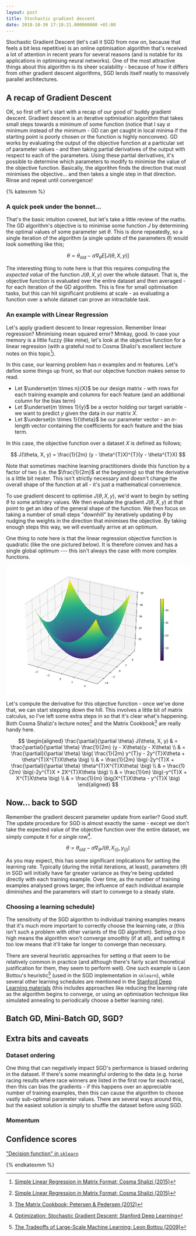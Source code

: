 ```yaml
---
layout: post
title: Stochastic gradient descent
date: 2018-10-30 17:18:21.000000000 +01:00
---
```


Stochastic Gradient Descent (let's call it SGD from now on, because that feels a
bit less repetitive) is an online optimisation algorithm that's received a lot
of attention in recent years for several reasons (and is notable for its
applications in optimising neural networks). One of the most attractive things
about this algorithm is its sheer scalability - because of how it differs from
other gradient descent algorithms, SGD lends itself neatly to massively parallel
architectures.

<!-- more -->


## A recap of Gradient Descent

OK, so first off let's start with a recap of our good ol' buddy gradient
descent. Gradient descent is an iterative optimisation algorithm that takes
small steps towards a minimum of some function (notice that I say *a* minimum
instead of *the* minimum - GD can get caught in local minima if the starting
point is poorly chosen or the function is highly nonconvex). GD works by
evaluating the output of the objective function at a particular set of parameter
values - and then taking partial derivatives of the output with respect to each
of the parameters. Using these partial derivatives, it's possible to determine
which parameters to modify to minimise the value of the objective function.
Basically, the algorithm finds the direction that most minimises the
objective... and then takes a single step in that direction. Rinse and repeat
until convergence!

{% katexmm %}

### A quick peek under the bonnet...

That's the basic intuition covered, but let's take a little review of the maths.
The GD algorithm's objective is to minimise some function $J$ by determining the
optimal values of some parameter set $\theta$. This is done repeatedly, so a
single iteration of the algorithm (a single update of the parameters $\theta$)
would look something like this;

$$
\theta = \theta_{old} - \alpha \nabla_{\theta} E\left[ J(\theta, X, y) \right]
$$

The interesting thing to note here is that this requires computing the *expected
value* of the function $J(\theta, X, y)$ over the whole dataset. That is, the
objective function is evaluated over the entire dataset and then averaged - for
each iteration of the GD algorithm. This is fine for small optimisation tasks,
but this can hit significant problems at scale - as evaluating a function over a
whole dataset can prove an intractable task.


### An example with Linear Regression

Let's apply gradient descent to linear regression. Remember linear regression?
Minimising mean squared error? Mmkay, good. In case your memory is a little
fuzzy (like mine), let's look at the objective function for a linear regression
(with a grateful nod to Cosma Shalizi's excellent lecture notes on this
topic[^0]).

In this case, our learning problem has $n$ examples and $m$ features. Let's
define some things up front, so that our objective function makes sense to
read.

* Let $\underset{m \times n}{X}$ be our design matrix - with rows for each
  training example and columns for each feature (and an additional column for
  the bias term)
* Let $\underset{m \times 1}{y}$ be a vector holding our target variable - we
  want to predict $y$ given the data in our matrix $X$.
* Let $\underset{n \times 1}{\theta}$ be our parameter vector - an $n$-length
  vector containing the coefficients for each feature and the bias term.

In this case, the objective function over a dataset $X$ is defined as follows;

$$
J(\theta, X, y) = \frac{1}{2m} (y - \theta^{T}X)^{T}(y - \theta^{T}X)
$$

Note that sometimes machine learning practitioners divide this function by a
factor of two (i.e. the $\frac{1}{2m}$ at the beginning) so that the derivative
is a little bit neater. This isn't strictly necessary and doesn't change the
overall shape of the function at all - it's just a mathematical convenience.

To use gradient descent to optimise $J(\theta, X, y)$, we'd want to begin by
setting $\theta$ to some arbitrary values. We then evaluate the gradient
$J(\theta, X, y)$ at that point to get an idea of the general shape of the
function.  We then focus on taking a number of small steps "downhill" by
iteratively updating $\theta$ by nudging the weights in the direction that
minimises the objective. By taking enough steps this way, we will eventually
arrive at an optimum.

One thing to note here is that the linear regression objective function is
quadratic (like the one pictured below). It is therefore convex and has a
single global optimum --- this isn't always the case with more complex
functions.

![A quadratic function (like this) has a single global optimum.](/images/objective-function.png)

Let's compute the derivative for this objective function - once we've done that,
we can start stepping down the hill. This involves a little bit of matrix
calculus, so I've left some extra steps in so that it's clear what's happening.
Both Cosma Shalizi's lecture notes[^0] and the Matrix Cookbook[^3] are really
handy here.

$$
\begin{aligned}
\frac{\partial}{\partial \theta} J(\theta, X, y)
    & = \frac{\partial}{\partial \theta} \frac{1}{2m} (y - X\theta)(y - X\theta) \\
    & = \frac{\partial}{\partial \theta} \big( \frac{1}{2m} y^{T}y - 2y^{T}X\theta + \theta^{T}X^{T}X\theta \big) \\
    & = \frac{1}{2m} \big(-2y^{T}X + \frac{\partial}{\partial \theta} \theta^{T}X^{T}X\theta) \big) \\
    & = \frac{1}{2m} \big(-2y^{T}X + 2X^{T}X\theta \big) \\
    & = \frac{1}{m} \big(-y^{T}X + X^{T}X\theta \big) \\
    & = \frac{1}{m} \big(X^{T}X\theta - y^{T}X \big)
\end{aligned}
$$


## Now... back to SGD

Remember the gradient descent parameter update from earlier? Good stuff. The
update procedure for SGD is almost exactly the same - except we don't take the
expected value of the objective function over the entire dataset, we simply
compute it for *a single row*[^1].

$$
\theta = \theta_{old} - \alpha \nabla_{\theta} J(\theta, X_{(i)}, y_{(i)})
$$

As you may expect, this has some significant implications for setting the
learning rate. Typically (during the initial iterations, at least), parameters
($\theta$) in SGD will initially have far greater variance as they're being
updated directly with each training example. Over time, as the number of
training examples analysed grows larger, the influence of each individual
example diminishes and the parameters will start to converge to a steady state.


### Choosing a learning schedule)

The sensitivity of the SGD algorithm to individual training examples means that
it's much more important to correctly choose the learning rate, $\alpha$ (this
isn't such a problem with other variants of the GD algorithm). Setting $\alpha$
too high means the algorithm won't converge smoothly (if at all), and setting it
too low means that it'll take far longer to converge than necessary.

There are several heuristic approaches for setting $\alpha$ that seem to be
relatively common in practice (and although there's fairly scant theoretical
justification for them, they seem to perform well). One such example is Leon
Bottou's heuristic[^2] (used in the SGD implementation in `sklearn`), while
several other learning schedules are mentioned in the [Stanford Deep Learning
materials][1] (this includes approaches like reducing the learning rate as the
algorithm begins to converge, or using an optimisation technique like simulated
annealing to periodically choose a better learning rate).


## Batch GD, Mini-Batch GD, SGD?


## Extra bits and caveats

### Dataset ordering

One thing that can negatively impact SGD's performance is biased ordering in the
dataset. If there's some meaningful ordering to the data (e.g. horse racing
results where race winners are listed in the first row for each race), then this
can bias the gradients - if this happens over an appreciable number of training
examples, then this can cause the algorithm to choose vastly sub-optimal
parameter values. There are several ways around this, but the easiest solution
is simply to shuffle the dataset before using SGD.


### Momentum


## Confidence scores

["Decision function" in `sklearn`][8]


{% endkatexmm %}


[^0]: [Simple Linear Regression in Matrix Format; Cosma Shalizi (2015)][0]
[^1]: [Optimization: Stochastic Gradient Descent; Stanford Deep Learning][1]
[^2]: [The Tradeoffs of Large-Scale Machine Learning; Leon Bottou (2009)][2]
[^3]: [The Matrix Cookbook; Petersen & Pedersen (2012)][3]

[0]: https://web.archive.org/web/20181126144751/https://www.stat.cmu.edu/~cshalizi/mreg/15/lectures/13/lecture-13.pdf
[1]: https://web.archive.org/web/20181202225515/http://deeplearning.stanford.edu/tutorial/supervised/OptimizationStochasticGradientDescent
[2]: https://web.archive.org/web/20170125203645/https://istcolloq.gsfc.nasa.gov/fall2009/presentations/bottou.pdf
[3]: https://web.archive.org/web/20181202222329/https://www.math.uwaterloo.ca/~hwolkowi/matrixcookbook.pdf

[7]: http://archive.today/2018.11.28-102300/https://towardsdatascience.com/difference-between-batch-gradient-descent-and-stochastic-gradient-descent-1187f1291aa1
[4]: https://machinelearningmastery.com/gentle-introduction-mini-batch-gradient-descent-configure-batch-size
[5]: https://github.com/bfortuner/ml-cheatsheet
[6]: https://ml-cheatsheet.readthedocs.io/en/latest/gradient_descent.html
[8]: https://scikit-learn.org/stable/modules/generated/sklearn.linear_model.SGDClassifier.html#sklearn.linear_model.SGDClassifier.decision_function
